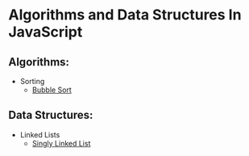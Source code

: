# Algorithms and Data Structures In JavaScript

## Algorithms:

- Sorting
  - [Bubble Sort](/algorithms/bubble-sort/bubble-sort.md)

## Data Structures:

- Linked Lists
  - [Singly Linked List](/data-structures/sll/sll.md)
